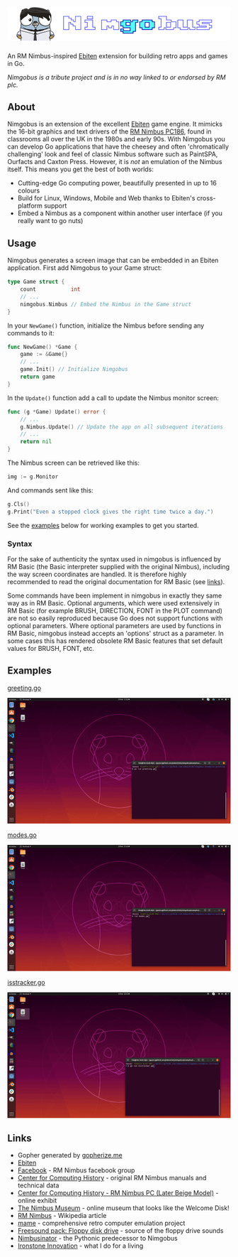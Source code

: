 # ![nimgobus](nimgobus.png)

An RM Nimbus-inspired [Ebiten](https://ebiten.org/) extension for building retro apps and games in Go.

_Nimgobus is a tribute project and is in no way linked to or endorsed by RM plc._

## About

Nimgobus is an extension of the excellent [Ebiten](https://ebiten.org/) game engine.  It mimicks the 16-bit graphics and text drivers of the [RM Nimbus PC186](https://en.wikipedia.org/wiki/RM_Nimbus), found in classrooms all over the UK in the 1980s and early 90s.  With Nimgobus you can develop Go applications that have the cheesey and often 'chromatically challenging' look and feel of classic Nimbus software such as PaintSPA, Ourfacts and Caxton Press.  However, it is _not_ an emulation of the Nimbus itself.  This means you get the best of both worlds:

- Cutting-edge Go computing power, beautifully presented in up to 16 colours
- Build for Linux, Windows, Mobile and Web thanks to Ebiten's cross-platform support
- Embed a Nimbus as a component within another user interface (if you really want to go nuts)

## Usage

Nimgobus generates a screen image that can be embedded in an Ebiten application.  First add Nimgobus to your Game struct:

```go
type Game struct {
	count           int
	// ...
	nimgobus.Nimbus // Embed the Nimbus in the Game struct
}
```

In your `NewGame()` function, initialize the Nimbus before sending any commands to it:

```go
func NewGame() *Game {
	game := &Game{}
	// ...
	game.Init() // Initialize Nimgobus
	return game
}
```

In the `Update()` function add a call to update the Nimbus monitor screen:

```go
func (g *Game) Update() error {
	// ...
	g.Nimbus.Update() // Update the app on all subsequent iterations
	// ...
	return nil
}
```

The Nimbus screen can be retrieved like this:

```go
img := g.Monitor
```

And commands sent like this:

```go
g.Cls()
g.Print("Even a stopped clock gives the right time twice a day.")
```

See the [examples](#Examples) below for working examples to get you started.

### Syntax

For the sake of authenticity the syntax used in nimgobus is influenced by RM Basic (the Basic interpreter supplied with the original Nimbus), including the way screen coordinates are handled. It is therefore highly recommended to read the original documentation for RM Basic (see [links](#Links)).

Some commands have been implement in nimgobus in exactly they same way as in RM Basic.  Optional arguments, which were used extensively in RM Basic (for example BRUSH, DIRECTION, FONT in the PLOT command) are not so easily reproduced because Go does not support functions with optional parameters. Where optional parameters are used by functions in RM Basic, nimgobus instead accepts an 'options' struct as a parameter. In some cases this has rendered obsolete RM Basic features that set default values for BRUSH, FONT, etc.

## Examples

[greeting.go](examples/greeting/greeting.go)

![greeting](examples/greeting/greeting.gif)

[modes.go](examples/modes/modes.go)

![modes](examples/modes/modes.gif)

[isstracker.go](examples/isstracker/isstracker.go)

![isstracker](examples/isstracker/isstracker.gif)

## Links

- Gopher generated by [gopherize.me](https://gopherize.me/)
- [Ebiten](https://ebiten.org/)
- [Facebook](https://www.facebook.com/RMNimbus/) - RM Nimbus facebook group
- [Center for Computing History](http://www.computinghistory.org.uk/) - original RM Nimbus manuals and technical data
- [Center for Computing History - RM Nimbus PC (Later Beige Model)](http://www.computinghistory.org.uk/det/41537/RM-Nimbus-PC-(Later-Beige-Model)/) - online exhibit
- [The Nimbus Museum](https://thenimbus.co.uk/) - online museum that looks like the Welcome Disk!
- [RM Nimbus](https://en.wikipedia.org/wiki/RM_Nimbus) - Wikipedia article
- [mame](https://www.mamedev.org/) - comprehensive retro computer emulation project
- [Freesound pack: Floppy disk drive](https://freesound.org/people/MrAuralization/packs/15891/) - source of the floppy drive sounds
- [Nimbusinator](https://github.com/adamstimb/nimbusinator) - the Pythonic predecessor to Nimgobus
- [Ironstone Innovation](https://ironstoneinnovation.eu) - what I do for a living
